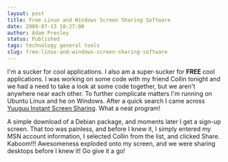 ```yaml
---
layout: post
title: Free Linux and Windows Screen Sharing Software
date: 2009-07-13 18:27:00
author: Adam Presley
status: Published
tags: technology general tools
slug: free-linux-and-windows-screen-sharing-software
---
```


I'm a sucker for cool applications. I also am a super-sucker for
**FREE** cool applications. I was working on some code with my friend
Collin tonight and we had a need to take a look at some code together,
but we aren't anywhere near each other. To further complicate matters
I'm running on Ubuntu Linux and he on Windows. After a quick search I
came across [Yuuguu Instant Screen Sharing](http://www.yuuguu.com/home). What a neat program!  
  
A simple download of a Debian package, and moments later I get a sign-up
screen. That too was painless, and before I knew it, I simply entered my
MSN account information, I selected Collin from the list, and clicked
Share. Kaboom!!! Awesomeness exploded onto my screen, and we were
sharing desktops before I knew it! Go give it a go!
